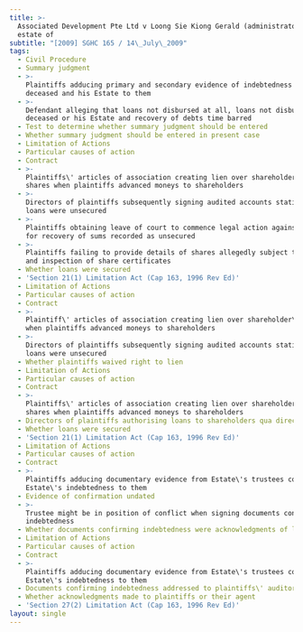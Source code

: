 ```yaml
---
title: >-
  Associated Development Pte Ltd v Loong Sie Kiong Gerald (administrator of the
  estate of
subtitle: "[2009] SGHC 165 / 14\_July\_2009"
tags:
  - Civil Procedure
  - Summary judgment
  - >-
    Plaintiffs adducing primary and secondary evidence of indebtedness of
    deceased and his Estate to them
  - >-
    Defendant alleging that loans not disbursed at all, loans not disbursed to
    deceased or his Estate and recovery of debts time barred
  - Test to determine whether summary judgment should be entered
  - Whether summary judgment should be entered in present case
  - Limitation of Actions
  - Particular causes of action
  - Contract
  - >-
    Plaintiffs\' articles of association creating lien over shareholder\'s
    shares when plaintiffs advanced moneys to shareholders
  - >-
    Directors of plaintiffs subsequently signing audited accounts stating that
    loans were unsecured
  - >-
    Plaintiffs obtaining leave of court to commence legal action against Estate
    for recovery of sums recorded as unsecured
  - >-
    Plaintiffs failing to provide details of shares allegedly subject to lien
    and inspection of share certificates
  - Whether loans were secured
  - 'Section 21(1) Limitation Act (Cap 163, 1996 Rev Ed)'
  - Limitation of Actions
  - Particular causes of action
  - Contract
  - >-
    Plaintiff\' articles of association creating lien over shareholder\'s shares
    when plaintiffs advanced moneys to shareholders
  - >-
    Directors of plaintiffs subsequently signing audited accounts stating that
    loans were unsecured
  - Whether plaintiffs waived right to lien
  - Limitation of Actions
  - Particular causes of action
  - Contract
  - >-
    Plaintiffs\' articles of association creating lien over shareholder\'s
    shares when plaintiffs advanced moneys to shareholders
  - Directors of plaintiffs authorising loans to shareholders qua directors
  - Whether loans were secured
  - 'Section 21(1) Limitation Act (Cap 163, 1996 Rev Ed)'
  - Limitation of Actions
  - Particular causes of action
  - Contract
  - >-
    Plaintiffs adducing documentary evidence from Estate\'s trustees confirming
    Estate\'s indebtedness to them
  - Evidence of confirmation undated
  - >-
    Trustee might be in position of conflict when signing documents confirming
    indebtedness
  - Whether documents confirming indebtedness were acknowledgments of loans
  - Limitation of Actions
  - Particular causes of action
  - Contract
  - >-
    Plaintiffs adducing documentary evidence from Estate\'s trustees confirming
    Estate\'s indebtedness to them
  - Documents confirming indebtedness addressed to plaintiffs\' auditors
  - Whether acknowledgments made to plaintiffs or their agent
  - 'Section 27(2) Limitation Act (Cap 163, 1996 Rev Ed)'
layout: single
---
```


